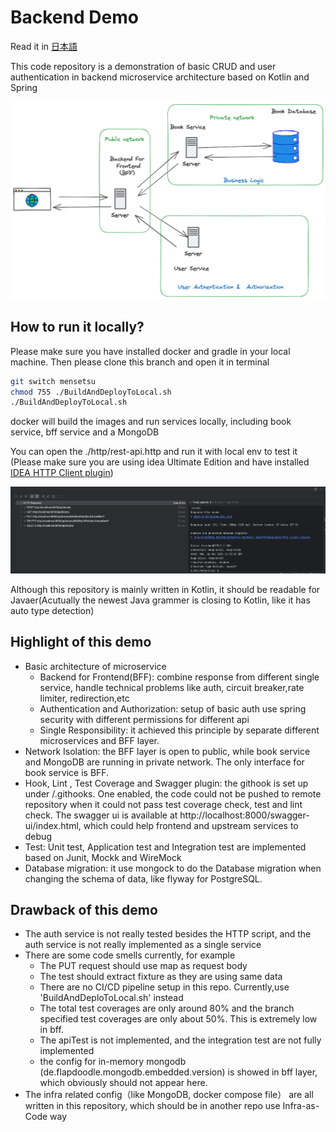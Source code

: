 # Backend Demo

Read it in [日本語](https://github.com/lifeodyssey/demo/blob/gxp/README-JP.md)

This code repository is a demonstration of basic CRUD and user authentication in backend microservice architecture based on Kotlin and Spring

![arche.png](arche.png)

## How to run it locally?

Please make sure you have installed docker and gradle in your local machine. Then please clone this branch and open it in terminal

```bash
git switch mensetsu
chmod 755 ./BuildAndDeployToLocal.sh
./BuildAndDeployToLocal.sh
```
docker will build the images and run services locally, including book service, bff service and a MongoDB

You can open the ./http/rest-api.http and run it with local env to test it (Please make sure you are using idea Ultimate Edition and have installed [IDEA HTTP Client plugin]( https://plugins.jetbrains.com/plugin/13121-http-client))

![test result.png](test%20result.png)

Although this repository is mainly written in Kotlin, it should be readable for Javaer(Acutually the newest Java grammer is closing to Kotlin, like it has auto type detection)

## Highlight of this demo

- Basic architecture of microservice
  - Backend for Frontend(BFF): combine response from different single service, handle technical problems like auth, circuit breaker,rate limiter, redirection,etc
  - Authentication and Authorization: setup of basic auth use spring security with different permissions for different api
  - Single Responsibility: it achieved this principle by separate different microservices and BFF layer.
- Network Isolation: the BFF layer is open to public, while book service and MongoDB are running in private network. The only interface for book service is BFF.
- Hook, Lint , Test Coverage and Swagger plugin: the githook is set up under /.githooks. One enabled, the code could not be pushed to remote repository when it could not pass test coverage check, test and lint check. The swagger ui is available at http://localhost:8000/swagger-ui/index.html, which could help frontend and upstream services to debug 
- Test: Unit test, Application test and Integration test are implemented based on Junit, Mockk and WireMock
- Database migration: it use mongock to do the Database migration when changing the schema of data, like flyway for PostgreSQL.

## Drawback of this demo
- The auth service is not really tested besides the HTTP script, and the auth service is not really implemented as a single service
- There are some code smells currently, for example
  - The PUT request should use map as request body
  - The test should extract fixture as they are using same data
  - There are no CI/CD pipeline setup in this repo. Currently,use 'BuildAndDeploToLocal.sh' instead
  - The total test coverages are only around 80% and the branch specified test coverages are only about 50%. This is extremely low in bff.
  - The apiTest is not implemented, and the integration test are not fully implemented
  - the config for in-memory mongodb (de.flapdoodle.mongodb.embedded.version) is showed in bff layer, which obviously should not appear here.
- The infra related config（like MongoDB, docker compose file） are all written in this repository, which should be in another repo use Infra-as-Code way
